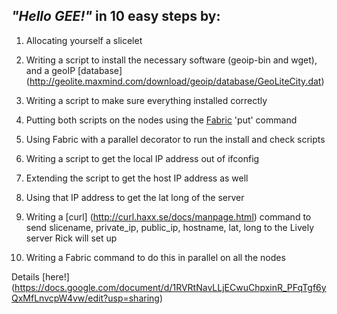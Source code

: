 ## *"Hello GEE!"* in 10 easy steps by:

1. Allocating yourself a slicelet

2. Writing a script to install the necessary software (geoip-bin and wget), and a geoIP [database] (http://geolite.maxmind.com/download/geoip/database/GeoLiteCity.dat)

3. Writing a script to make sure everything installed correctly

4. Putting both scripts on the nodes using the [Fabric](http://www.cs.cornell.edu/projects/fabric/) 'put' command

5. Using Fabric with a parallel decorator to run the install and check scripts

6. Writing a script to get the local IP address out of ifconfig

7. Extending the script to get the host IP address as well

8. Using that IP address to get the lat long of the server

9. Writing a [curl] (http://curl.haxx.se/docs/manpage.html) command to send slicename, private_ip, public_ip, hostname, lat, long to the Lively server Rick will set up

10. Writing a Fabric command to do this in parallel on all the nodes

Details [here!] (https://docs.google.com/document/d/1RVRtNavLLjECwuChpxinR_PFqTgf6yQxMfLnvcpW4vw/edit?usp=sharing)
